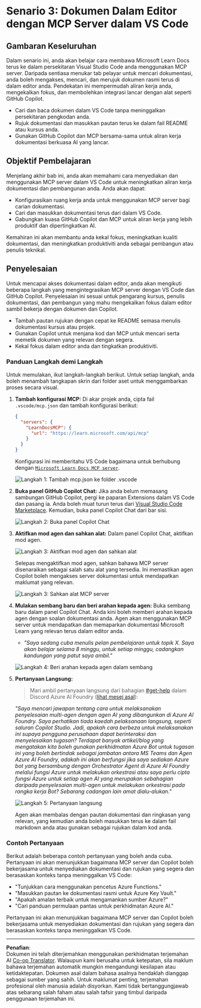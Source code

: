 <!--
CO_OP_TRANSLATOR_METADATA:
{
  "original_hash": "db532b1ec386c9ce38c791653dc3c881",
  "translation_date": "2025-06-21T14:42:12+00:00",
  "source_file": "09-CaseStudy/docs-mcp/solution/scenario3/README.md",
  "language_code": "ms"
}
-->
# Senario 3: Dokumen Dalam Editor dengan MCP Server dalam VS Code

## Gambaran Keseluruhan

Dalam senario ini, anda akan belajar cara membawa Microsoft Learn Docs terus ke dalam persekitaran Visual Studio Code anda menggunakan MCP server. Daripada sentiasa menukar tab pelayar untuk mencari dokumentasi, anda boleh mengakses, mencari, dan merujuk dokumen rasmi terus di dalam editor anda. Pendekatan ini mempermudah aliran kerja anda, mengekalkan fokus, dan membolehkan integrasi lancar dengan alat seperti GitHub Copilot.

- Cari dan baca dokumen dalam VS Code tanpa meninggalkan persekitaran pengkodan anda.
- Rujuk dokumentasi dan masukkan pautan terus ke dalam fail README atau kursus anda.
- Gunakan GitHub Copilot dan MCP bersama-sama untuk aliran kerja dokumentasi berkuasa AI yang lancar.

## Objektif Pembelajaran

Menjelang akhir bab ini, anda akan memahami cara menyediakan dan menggunakan MCP server dalam VS Code untuk meningkatkan aliran kerja dokumentasi dan pembangunan anda. Anda akan dapat:

- Konfigurasikan ruang kerja anda untuk menggunakan MCP server bagi carian dokumentasi.
- Cari dan masukkan dokumentasi terus dari dalam VS Code.
- Gabungkan kuasa GitHub Copilot dan MCP untuk aliran kerja yang lebih produktif dan dipertingkatkan AI.

Kemahiran ini akan membantu anda kekal fokus, meningkatkan kualiti dokumentasi, dan meningkatkan produktiviti anda sebagai pembangun atau penulis teknikal.

## Penyelesaian

Untuk mencapai akses dokumentasi dalam editor, anda akan mengikuti beberapa langkah yang mengintegrasikan MCP server dengan VS Code dan GitHub Copilot. Penyelesaian ini sesuai untuk pengarang kursus, penulis dokumentasi, dan pembangun yang mahu mengekalkan fokus dalam editor sambil bekerja dengan dokumen dan Copilot.

- Tambah pautan rujukan dengan cepat ke README semasa menulis dokumentasi kursus atau projek.
- Gunakan Copilot untuk menjana kod dan MCP untuk mencari serta memetik dokumen yang relevan dengan segera.
- Kekal fokus dalam editor anda dan tingkatkan produktiviti.

### Panduan Langkah demi Langkah

Untuk memulakan, ikut langkah-langkah berikut. Untuk setiap langkah, anda boleh menambah tangkapan skrin dari folder aset untuk menggambarkan proses secara visual.

1. **Tambah konfigurasi MCP:**
   Di akar projek anda, cipta fail `.vscode/mcp.json` dan tambah konfigurasi berikut:
   ```json
   {
     "servers": {
       "LearnDocsMCP": {
         "url": "https://learn.microsoft.com/api/mcp"
       }
     }
   }
   ```
   Konfigurasi ini memberitahu VS Code bagaimana untuk berhubung dengan [`Microsoft Learn Docs MCP server`](https://github.com/MicrosoftDocs/mcp).
   
   ![Langkah 1: Tambah mcp.json ke folder .vscode](../../../../../../translated_images/step1-mcp-json.c06a007fccc3edfaf0598a31903c9ec71476d9fd3ae6c1b2b4321fd38688ca4b.ms.png)
    
2. **Buka panel GitHub Copilot Chat:**
   Jika anda belum memasang sambungan GitHub Copilot, pergi ke paparan Extensions dalam VS Code dan pasang ia. Anda boleh muat turun terus dari [Visual Studio Code Marketplace](https://marketplace.visualstudio.com/items?itemName=GitHub.copilot-chat). Kemudian, buka panel Copilot Chat dari bar sisi.

   ![Langkah 2: Buka panel Copilot Chat](../../../../../../translated_images/step2-copilot-panel.f1cc86e9b9b8cd1a85e4df4923de8bafee4830541ab255e3c90c09777fed97db.ms.png)

3. **Aktifkan mod agen dan sahkan alat:**
   Dalam panel Copilot Chat, aktifkan mod agen.

   ![Langkah 3: Aktifkan mod agen dan sahkan alat](../../../../../../translated_images/step3-agent-mode.cdc32520fd7dd1d149c3f5226763c1d85a06d3c041d4cc983447625bdbeff4d4.ms.png)

   Selepas mengaktifkan mod agen, sahkan bahawa MCP server disenaraikan sebagai salah satu alat yang tersedia. Ini memastikan agen Copilot boleh mengakses server dokumentasi untuk mendapatkan maklumat yang relevan.
   
   ![Langkah 3: Sahkan alat MCP server](../../../../../../translated_images/step3-verify-mcp-tool.76096a6329cbfecd42888780f322370a0d8c8fa003ed3eeb7ccd23f0fc50c1ad.ms.png)
4. **Mulakan sembang baru dan beri arahan kepada agen:**
   Buka sembang baru dalam panel Copilot Chat. Anda kini boleh memberi arahan kepada agen dengan soalan dokumentasi anda. Agen akan menggunakan MCP server untuk mendapatkan dan memaparkan dokumentasi Microsoft Learn yang relevan terus dalam editor anda.

   - *"Saya sedang cuba menulis pelan pembelajaran untuk topik X. Saya akan belajar selama 8 minggu, untuk setiap minggu, cadangkan kandungan yang patut saya ambil."*

   ![Langkah 4: Beri arahan kepada agen dalam sembang](../../../../../../translated_images/step4-prompt-chat.12187bb001605efc5077992b621f0fcd1df12023c5dce0464f8eb8f3d595218f.ms.png)

5. **Pertanyaan Langsung:**

   > Mari ambil pertanyaan langsung dari bahagian [#get-help](https://discord.gg/D6cRhjHWSC) dalam Discord Azure AI Foundry ([lihat mesej asal](https://discord.com/channels/1113626258182504448/1385498306720829572)):
   
   *"Saya mencari jawapan tentang cara untuk melaksanakan penyelesaian multi-agen dengan agen AI yang dibangunkan di Azure AI Foundry. Saya perhatikan tiada kaedah pelaksanaan langsung, seperti saluran Copilot Studio. Jadi, apakah cara berbeza untuk melaksanakan ini supaya pengguna perusahaan dapat berinteraksi dan menyelesaikan tugasan?
Terdapat banyak artikel/blog yang mengatakan kita boleh gunakan perkhidmatan Azure Bot untuk tugasan ini yang boleh bertindak sebagai jambatan antara MS Teams dan Agen Azure AI Foundry, adakah ini akan berfungsi jika saya sediakan Azure bot yang bersambung dengan Orchestrator Agent di Azure AI Foundry melalui fungsi Azure untuk melakukan orkestrasi atau saya perlu cipta fungsi Azure untuk setiap agen AI yang merupakan sebahagian daripada penyelesaian multi-agen untuk melakukan orkestrasi pada rangka kerja Bot? Sebarang cadangan lain amat dialu-alukan."*

   ![Langkah 5: Pertanyaan langsung](../../../../../../translated_images/step5-live-queries.49db3e4a50bea27327e3cb18c24d263b7d134930d78e7392f9515a1c00264a7f.ms.png)

   Agen akan membalas dengan pautan dokumentasi dan ringkasan yang relevan, yang kemudian anda boleh masukkan terus ke dalam fail markdown anda atau gunakan sebagai rujukan dalam kod anda.
   
### Contoh Pertanyaan

Berikut adalah beberapa contoh pertanyaan yang boleh anda cuba. Pertanyaan ini akan menunjukkan bagaimana MCP server dan Copilot boleh bekerjasama untuk menyediakan dokumentasi dan rujukan yang segera dan berasaskan konteks tanpa meninggalkan VS Code:

- "Tunjukkan cara menggunakan pencetus Azure Functions."
- "Masukkan pautan ke dokumentasi rasmi untuk Azure Key Vault."
- "Apakah amalan terbaik untuk mengamankan sumber Azure?"
- "Cari panduan permulaan pantas untuk perkhidmatan Azure AI."

Pertanyaan ini akan menunjukkan bagaimana MCP server dan Copilot boleh bekerjasama untuk menyediakan dokumentasi dan rujukan yang segera dan berasaskan konteks tanpa meninggalkan VS Code.

---

**Penafian**:  
Dokumen ini telah diterjemahkan menggunakan perkhidmatan terjemahan AI [Co-op Translator](https://github.com/Azure/co-op-translator). Walaupun kami berusaha untuk ketepatan, sila maklum bahawa terjemahan automatik mungkin mengandungi kesilapan atau ketidaktepatan. Dokumen asal dalam bahasa asalnya hendaklah dianggap sebagai sumber yang sahih. Untuk maklumat penting, terjemahan profesional oleh manusia adalah disyorkan. Kami tidak bertanggungjawab atas sebarang salah faham atau salah tafsir yang timbul daripada penggunaan terjemahan ini.